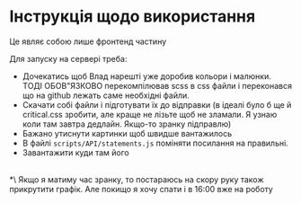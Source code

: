 # Інструкція щодо використання
Це являє собою лише фронтенд частину

Для запуску на сервері треба:
- Дочекатись щоб Влад нарешті уже доробив кольори і малюнки. ТОДІ ОБОВ"ЯЗКОВО перекомпілював scss в css файли і переконався що на github лежать саме необхідні файли.
- Скачати собі файли і підготувати їх до відправки (в ідеалі було б ще й critical.css зробити, але краще не лізьте щоб не зламали. Я узнаю коли там завтра дедлайн. Якщо-то зранку підправлю)
- Бажано утиснути картинки щоб швидше вантажилось
- В файлі `scripts/API/statements.js` поміняти посилання на правильні.
- Завантажити куди там його
<br>
*\ Якщо я матиму час зранку, то постараюсь на скору руку також прикрутити графік. Але покищо я хочу спати і в 16:00 вже на роботу